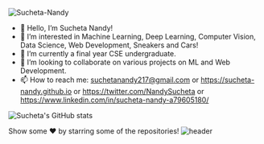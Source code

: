 ![Sucheta-Nandy](https://user-images.githubusercontent.com/56711086/136145812-26a07f29-7efd-40f8-8e7e-03a29761ef4c.jpg)

- 👋 Hello, I’m Sucheta Nandy!
- 👀 I’m interested in Machine Learning, Deep Learning, Computer Vision, Data Science, Web Development, Sneakers and Cars!
- 🌱 I’m currently a final year CSE undergraduate.
- 💞️ I’m looking to collaborate on various projects on ML and Web Development.
- 📫 How to reach me: suchetanandy217@gmail.com or https://sucheta-nandy.github.io or https://twitter.com/NandySucheta or https://www.linkedin.com/in/sucheta-nandy-a79605180/

![Sucheta's GitHub stats](https://github-readme-stats.vercel.app/api?username=sucheta-nandy&show_icons=true&theme=radical)

Show some  ❤️  by starring some of the repositories!
![header](https://capsule-render.vercel.app/api?type=wave&color=gradient&height=250&section=footer&fontSize=50)

<!---
sucheta-nandy/sucheta-nandy is a ✨ special ✨ repository because its `README.md` (this file) appears on your GitHub profile.
You can click the Preview link to take a look at your changes.
--->



